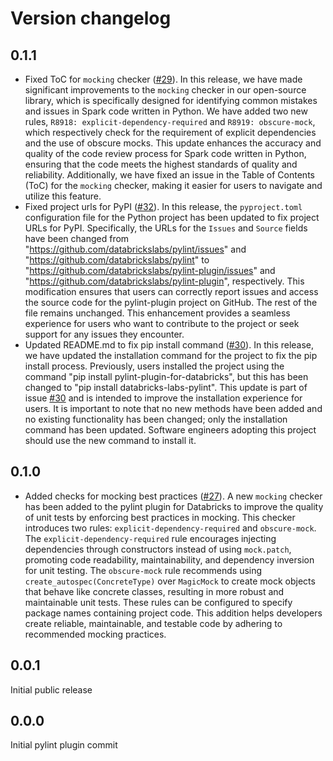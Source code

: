 # Version changelog

## 0.1.1

* Fixed ToC for `mocking` checker ([#29](https://github.com/databrickslabs/pylint-plugin/issues/29)). In this release, we have made significant improvements to the `mocking` checker in our open-source library, which is specifically designed for identifying common mistakes and issues in Spark code written in Python. We have added two new rules, `R8918: explicit-dependency-required` and `R8919: obscure-mock`, which respectively check for the requirement of explicit dependencies and the use of obscure mocks. This update enhances the accuracy and quality of the code review process for Spark code written in Python, ensuring that the code meets the highest standards of quality and reliability. Additionally, we have fixed an issue in the Table of Contents (ToC) for the `mocking` checker, making it easier for users to navigate and utilize this feature.
* Fixed project urls for PyPI ([#32](https://github.com/databrickslabs/pylint-plugin/issues/32)). In this release, the `pyproject.toml` configuration file for the Python project has been updated to fix project URLs for PyPI. Specifically, the URLs for the `Issues` and `Source` fields have been changed from "<https://github.com/databrickslabs/pylint/issues>" and "<https://github.com/databrickslabs/pylint>" to "<https://github.com/databrickslabs/pylint-plugin/issues>" and "<https://github.com/databrickslabs/pylint-plugin>", respectively. This modification ensures that users can correctly report issues and access the source code for the pylint-plugin project on GitHub. The rest of the file remains unchanged. This enhancement provides a seamless experience for users who want to contribute to the project or seek support for any issues they encounter.
* Updated README.md to fix pip install command ([#30](https://github.com/databrickslabs/pylint-plugin/issues/30)). In this release, we have updated the installation command for the project to fix the pip install process. Previously, users installed the project using the command "pip install pylint-plugin-for-databricks", but this has been changed to "pip install databricks-labs-pylint". This update is part of issue [#30](https://github.com/databrickslabs/pylint-plugin/issues/30) and is intended to improve the installation experience for users. It is important to note that no new methods have been added and no existing functionality has been changed; only the installation command has been updated. Software engineers adopting this project should use the new command to install it.


## 0.1.0

* Added checks for mocking best practices ([#27](https://github.com/databrickslabs/pylint-plugin/issues/27)). A new `mocking` checker has been added to the pylint plugin for Databricks to improve the quality of unit tests by enforcing best practices in mocking. This checker introduces two rules: `explicit-dependency-required` and `obscure-mock`. The `explicit-dependency-required` rule encourages injecting dependencies through constructors instead of using `mock.patch`, promoting code readability, maintainability, and dependency inversion for unit testing. The `obscure-mock` rule recommends using `create_autospec(ConcreteType)` over `MagicMock` to create mock objects that behave like concrete classes, resulting in more robust and maintainable unit tests. These rules can be configured to specify package names containing project code. This addition helps developers create reliable, maintainable, and testable code by adhering to recommended mocking practices.


## 0.0.1

Initial public release

## 0.0.0

Initial pylint plugin commit
